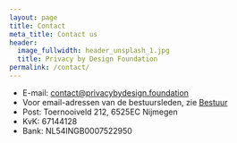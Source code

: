```yaml
---
layout: page
title: Contact
meta_title: Contact us
header:
  image_fullwidth: header_unsplash_1.jpg
  title: Privacy by Design Foundation
permalink: /contact/
---
```


 * E-mail: [contact@privacybydesign.foundation](email:contact@privacybydesign.foundation)
 * Voor email-adressen van de bestuursleden, zie [Bestuur](/bestuur)
 * Post: Toernooiveld 212, 6525EC Nijmegen
 * KvK: 67144128
 * Bank: NL54INGB0007522950

